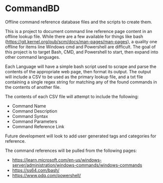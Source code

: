 # CommandBD
Offline command reference database files and the scripts to create them.

This is a project to document command line reference page content in an offline lookup file. While there are a few available for things like bash (https://git.kernel.org/pub/scm/docs/man-pages/man-pages), a quality one offline for items line Windows cmd and Powershell are difficult. The goal of this project is to target Bash, CMD, and Powershell to start, then expand into other command languages.

Each Language will have a simple bash script used to scrape and parse the contents of the appropriate web page, then format its output. The output will include a CSV to be used as the primary lookup file, and a txt file containing a single regex string for matching any of the found commands in the contents of another file.

The contents of each CSV file will attempt to include the following:
- Command Name
- Command Description
- Command Syntax
- Command Parameters
- Command Reference Link

Future development will look to add user generated tags and categories for reference.

The command references will be pulled from the following pages:
- https://learn.microsoft.com/en-us/windows-server/administration/windows-commands/windows-commands
- https://ss64.com/bash/
- https://www.pdq.com/powershell/
